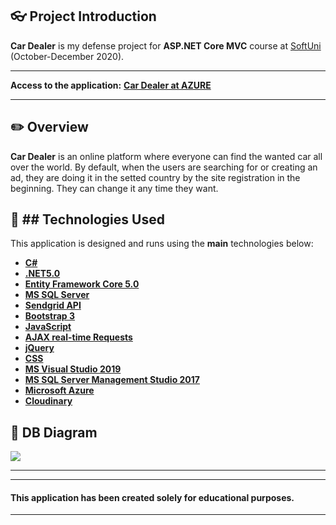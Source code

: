 ## :eyeglasses: Project Introduction

**Car Dealer** is my defense project for **ASP.NET Core MVC** course at [SoftUni](https://softuni.bg/ "SoftUni") (October-December 2020).

------------
**Access to the application:**
**[Car Dealer at AZURE](https://cardealer.azurewebsites.net/)**

------------

## :pencil2: Overview

**Car Dealer**  is an online platform where everyone can find the wanted car all over the world. By default, when the users are searching for or creating an ad, they are doing it in the setted country by the site registration in the beginning. They can change it any time they want.

## :hammer: ## **Technologies Used**

This application is designed and runs using the **main** technologies below:

- **[C#](https://en.wikipedia.org/wiki/C_Sharp_(programming_language))**
- **[.NET5.0](https://dotnet.microsoft.com/download/dotnet/5.0)**
- **[Entity Framework Core 5.0](https://www.nuget.org/packages/Microsoft.EntityFrameworkCore/5.0.0-preview.2.20120.8)**
- **[MS SQL Server](https://en.wikipedia.org/wiki/Microsoft_SQL_Server)**
- **[Sendgrid API](https://sendgrid.com/docs/API_Reference/api_v3.html)**
- **[Bootstrap 3](https://bootstrapdocs.com/v3.3.6/docs/getting-started/)**
- **[JavaScript](https://en.wikipedia.org/wiki/JavaScript)**
- **[AJAX real-time Requests](https://en.wikipedia.org/wiki/Ajax_(programming))**
- **[jQuery](https://jquery.com/)**
- **[CSS](https://www.w3schools.com/css/css_intro.asp)**
- **[MS Visual Studio 2019](https://code.visualstudio.com/)**
- **[MS SQL Server Management Studio 2017](https://docs.microsoft.com/en-us/sql/ssms/download-sql-server-management-studio-ssms?view=sql-server-ver15)**
- **[Microsoft Azure](https://azure.microsoft.com/en-us/)**
- **[Cloudinary](https://cloudinary.com/)**


## :wrench: DB Diagram
![](https://res.cloudinary.com/dlxqza3bo/image/upload/v1608367784/DB_Diagram_nuh4iy.png)

------------
------------

#### This application has been created solely for educational purposes.

------------